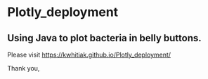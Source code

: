 # Plotly_deployment

## Using Java to plot bacteria in belly buttons.

Please visit https://kwhitiak.github.io/Plotly_deployment/

Thank you,